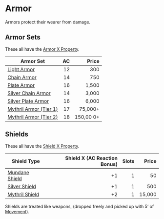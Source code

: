 # Armor
Armors protect their wearer from damage. 
## Armor Sets
These all have the [Armor X Property](Individual%20Item%20Cards/Armors/Armor%20Properties/Armor%20X%20Property.md).

| Armor Set                                                                                                   |  AC |     Price |
| ----------------------------------------------------------------------------------------------------------- | --: | --------: |
| [Light Armor](Individual%20Item%20Cards/Armors/Mundane%20Armors/Light%20Armor.md)                           |  12 |       300 |
| [Chain Armor](Individual%20Item%20Cards/Armors/Mundane%20Armors/Chain%20Armor.md)                           |  14 |       750 |
| [Plate Armor](Individual%20Item%20Cards/Armors/Mundane%20Armors/Plate%20Armor.md)                           |  16 |     1,500 |
| [Silver Chain Armor](Individual%20Item%20Cards/Armors/Silvered%20Armors/Silver%20Chain%20Armor.md)          |  14 |     3,000 |
| [Silver Plate Armor](Individual%20Item%20Cards/Armors/Silvered%20Armors/Silver%20Plate%20Armor.md)          |  16 |     6,000 |
| [Mythril Armor (Tier 1)](Individual%20Item%20Cards/Armors/Mythril%20Armors/Mythril%20Armor%20(Tier%201).md) |  17 |   75,000+ |
| [Mythril Armor (Tier 2)](Individual%20Item%20Cards/Armors/Mythril%20Armors/Mythril%20Armor%20(Tier%202).md) |  18 | 150,00 0+ |
## Shields
These all have the [Shield X Property](Individual%20Item%20Cards/Armors/Armor%20Properties/Shield%20X%20Property.md).

| Shield Type                                                                             | Shield X (AC Reaction Bonus) | Slots |  Price |
| --------------------------------------------------------------------------------------- | ---------------------------: | ----: | -----: |
| [Mundane Shield](Individual%20Item%20Cards/Armors/Mundane%20Armors/Mundane%20Shield.md) |                           +1 |     1 |     50 |
| [Silver Shield](Individual%20Item%20Cards/Armors/Silvered%20Armors/Silver%20Shield.md)  |                           +1 |     1 |    500 |
| [Mythril Shield](Individual%20Item%20Cards/Armors/Mythril%20Armors/Mythril%20Shield.md) |                           +2 |     1 | 15,000 |
Shields are treated like weapons, (dropped freely and picked up with 5’ of [Movement](../../Game%20Procedures/Movement.md)).